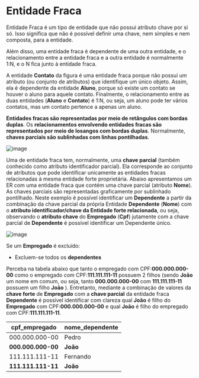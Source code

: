 # Entidade Fraca

Entidade Fraca é um tipo de entidade que não possui atributo chave por si só. Isso significa que não é possível definir uma chave, nem simples e nem composta, para a entidade.

Além disso, uma entidade fraca é dependente de uma outra entidade, e o relacionamento entre a entidade fraca e a outra entidade é normalmente 1:N, e o N fica junto à entidade fraca.

A entidade **Contato** da figura é uma entidade fraca porque não possui um atributo (ou conjunto de atributos) que identifique um único objeto. Assim, ela é dependente da entidade **Aluno**, porque só existe um contato se houver o aluno para aquele contato. Finalmente, o relacionamento entre as duas entidades (**Aluno** e **Contato**) é 1:N, ou seja, um aluno pode ter vários contatos, mas um contato pertence a apenas um aluno.

<!--
Livros de banco de dados, geralmente, representam a entidade fraca por um retângulo duplo e o relacionamento entre a entidade fraca e a outra entidade por losango duplo.
-->

**Entidades fracas são representadas por meio de retângulos com bordas duplas**. Os **relacionamentos envolvendo entidades fracas são representados por meio de losangos com bordas duplas**. Normalmente, **chaves parciais são sublinhadas com linhas pontilhadas**.

![image](https://github.com/user-attachments/assets/66f739fa-58e8-4c54-8649-db5aa7108689)

<!--
Os tipos de entidades que não possuem atributos-chaves são denominados de fracas, diferente dos tipos de entidades que possuem (ao menos um) atributo-chave, denominadas entidades fortes (ou regulares).

Um tipo de entidade fraca sempre atende a restrição de participação total no seu relacionamento com o tipo de entidade identificante. Isso porque uma entidade fraca não pode ser identificada unicamente sem uma entidade forte correspondente.
-->

Uma de entidade fraca tem, normalmente, uma **chave parcial** (também conhecido como atributo identificador parcial). Ela corresponde ao conjunto de atributos que pode identificar unicamente as entidades fracas relacionadas à mesma entidade forte proprietária. Abaixo apresentamos um ER com uma entidade fraca que contém uma chave parcial (atributo **Nome**). As chaves parciais são representadas graficamente por sublinhado pontilhado. Neste exemplo é possível identificar um **Dependente** a partir da combinação da chave parcial da própria Entidade **Dependente** (**Nome**) com o **atributo identificador/chave da Entidade forte relacionada**, ou seja, observando o **atributo chave** do **Empregado** (**Cpf**) jutamente com a chave parcial de **Dependente** é possível identificar um Dependente único.

![image](https://github.com/user-attachments/assets/bf55f7f7-a01b-493c-a546-fc63816fd624)


Se um **Empregado** é excluído:

* Excluem-se todos os **dependentes**

Perceba na tabela abaixo que tanto o empregado com CPF:**000.000.000-00** como o empregado com CPF:**111.111.111-11** possuem 2 filhos (sendo **João** um nome em comum, ou seja, tanto **000.000.000-00** com **111.111.111-11** possuem um filho **João** ). Entretanto, mediante a combinação de valores da **chave forte** de **Empregado** com a **chave parcial** da entidade fraca **Dependente** é possível identificar com clareza qual **João** é filho do **Empregado** com CPF:**000.000.000-00** e qual **João** é filho do empregado com CPF:**111.111.111-11**.

|**cpf_empregado**|**nome_dependente** |
|---------------|------------------|
|000.000.000-00       |Pedro            |
|**000.000.000-00**        |**João**            |
|111.111.111-11   |Fernando|
|**111.111.111-11**   |**João**    |


